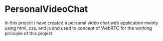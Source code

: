 # PersonalVideoChat

In this project i have created a personal video chat web application mainly using html, css, and js and used to concept of WebRTC for the working principle of this project

